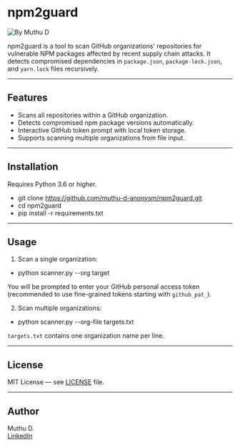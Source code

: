# npm2guard

![By Muthu D](https://img.shields.io/badge/author-Muthu%20D-blue)

npm2guard is a tool to scan GitHub organizations' repositories for vulnerable NPM packages affected by recent supply chain attacks. It detects compromised dependencies in `package.json`, `package-lock.json`, and `yarn.lock` files recursively.

---

## Features

- Scans all repositories within a GitHub organization.
- Detects compromised npm package versions automatically.
- Interactive GitHub token prompt with local token storage.
- Supports scanning multiple organizations from file input.

---

## Installation

Requires Python 3.6 or higher.

- git clone https://github.com/muthu-d-anonysm/npm2guard.git
- cd npm2guard
- pip install -r requirements.txt

---

## Usage

1. Scan a single organization:
  
- python scanner.py --org target

You will be prompted to enter your GitHub personal access token (recommended to use fine-grained tokens starting with `github_pat_`).


2. Scan multiple organizations:
   
- python scanner.py --org-file targets.txt

`targets.txt` contains one organization name per line.

---

## License

MIT License — see [LICENSE](https://github.com/muthu-d-anonysm/npm2guard/LICENSE) file.

---

## Author

Muthu D.  
[LinkedIn](https://www.linkedin.com/in/anonysm)

